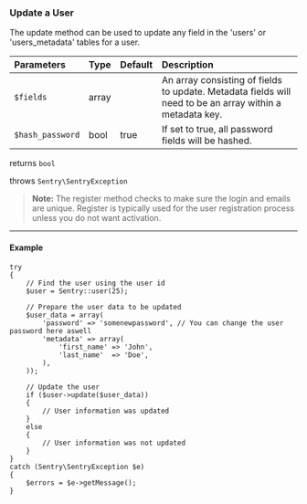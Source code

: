 ### Update a User

The update method can be used to update any field in the 'users' or 'users_metadata' tables for a user.

Parameters                   | Type            | Default       | Description
:--------------------------- | :-------------- | :-------------- | :--------------
`$fields`                    | array           |               | An array consisting of fields to update. Metadata fields will need to be an array within a metadata key.
`$hash_password`             | bool            | true          | If set to true, all password fields will be hashed.

returns `bool`

throws `Sentry\SentryException`

> **Note:** The register method checks to make sure the login and emails are unique. Register is typically used for the user registration process unless you do not want activation.

----------

#### Example

	try
	{
		// Find the user using the user id
		$user = Sentry::user(25);

		// Prepare the user data to be updated
		$user_data = array(
			'password' => 'somenewpassword', // You can change the user password here aswell
			'metadata' => array(
				'first_name' => 'John',
				'last_name'  => 'Doe',
			),
		));

		// Update the user
		if ($user->update($user_data))
		{
			// User information was updated
		}
		else
		{
			// User information was not updated
		}
	}
	catch (Sentry\SentryException $e)
	{
		$errors = $e->getMessage();
	}
